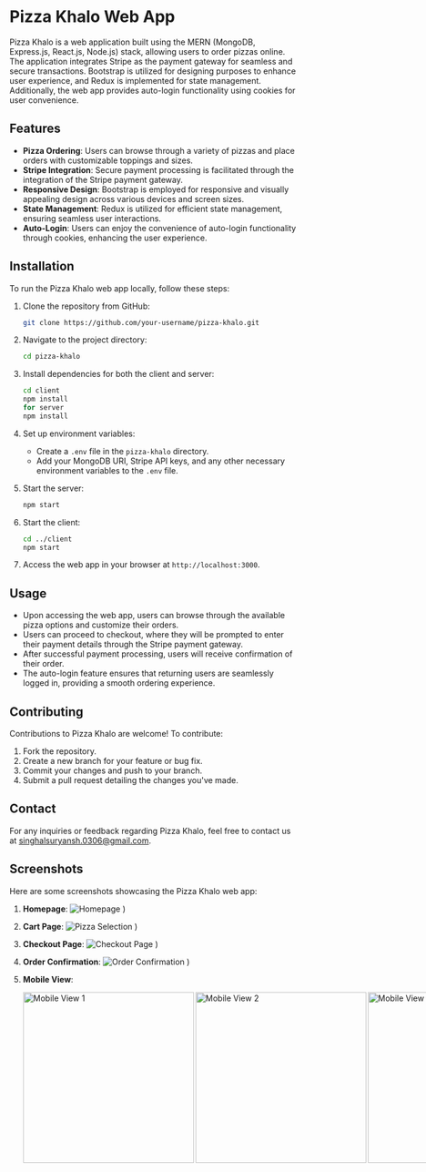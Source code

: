 # Pizza Khalo Web App

Pizza Khalo is a web application built using the MERN (MongoDB, Express.js, React.js, Node.js) stack, allowing users to order pizzas online. The application integrates Stripe as the payment gateway for seamless and secure transactions. Bootstrap is utilized for designing purposes to enhance user experience, and Redux is implemented for state management. Additionally, the web app provides auto-login functionality using cookies for user convenience.

## Features

- **Pizza Ordering**: Users can browse through a variety of pizzas and place orders with customizable toppings and sizes.
- **Stripe Integration**: Secure payment processing is facilitated through the integration of the Stripe payment gateway.
- **Responsive Design**: Bootstrap is employed for responsive and visually appealing design across various devices and screen sizes.
- **State Management**: Redux is utilized for efficient state management, ensuring seamless user interactions.
- **Auto-Login**: Users can enjoy the convenience of auto-login functionality through cookies, enhancing the user experience.

## Installation

To run the Pizza Khalo web app locally, follow these steps:

1. Clone the repository from GitHub:
   ```bash
   git clone https://github.com/your-username/pizza-khalo.git
   ```

2. Navigate to the project directory:
   ```bash
   cd pizza-khalo
   ```

3. Install dependencies for both the client and server:
   ```bash
   cd client
   npm install
   for server
   npm install
   ```

4. Set up environment variables:
   - Create a `.env` file in the `pizza-khalo` directory.
   - Add your MongoDB URI, Stripe API keys, and any other necessary environment variables to the `.env` file.

5. Start the server:
   ```bash
   npm start
   ```

6. Start the client:
   ```bash
   cd ../client
   npm start
   ```

7. Access the web app in your browser at `http://localhost:3000`.

## Usage

- Upon accessing the web app, users can browse through the available pizza options and customize their orders.
- Users can proceed to checkout, where they will be prompted to enter their payment details through the Stripe payment gateway.
- After successful payment processing, users will receive confirmation of their order.
- The auto-login feature ensures that returning users are seamlessly logged in, providing a smooth ordering experience.

## Contributing

Contributions to Pizza Khalo are welcome! To contribute:

1. Fork the repository.
2. Create a new branch for your feature or bug fix.
3. Commit your changes and push to your branch.
4. Submit a pull request detailing the changes you've made.

## Contact

For any inquiries or feedback regarding Pizza Khalo, feel free to contact us at [singhalsuryansh.0306@gmail.com](mailto:singhalsuryansh.0306@gmail.com).

## Screenshots

Here are some screenshots showcasing the Pizza Khalo web app:

1. **Homepage**: 
   ![Homepage](https://github.com/singhal0306/pizza-khalo/assets/86726484/aa874363-5646-4eb4-ad8a-40d7b762a75a)
)

2. **Cart Page**: 
   ![Pizza Selection](https://github.com/singhal0306/pizza-khalo/assets/86726484/aaf81136-d4bc-4f5c-b4d4-a79af9c99ec9)
)

3. **Checkout Page**: 
   ![Checkout Page](https://github.com/singhal0306/pizza-khalo/assets/86726484/76965d92-08c8-4963-826b-2434f885ddfd)
)

4. **Order Confirmation**: 
   ![Order Confirmation](https://github.com/singhal0306/pizza-khalo/assets/86726484/33723978-bf14-4baa-8df4-ccf21c4aca78)
)

5. **Mobile View**:
    <div style="display:flex; flex-direction: row;">
       <img align="left" width="300" height ="300" src="https://github.com/singhal0306/pizza-khalo/assets/86726484/a75b9c97-ccf2-426d-9d3b-dbd98e6eb831" alt="Mobile View 1" style="flex: 1;">
       <img align="left" width="300" height ="300" src="https://github.com/singhal0306/pizza-khalo/assets/86726484/5d47b6b5-f009-44ca-a456-e7c2c07cd7fd" alt="Mobile View 2" style="flex: 1;">
       <img align="left" width="300" height ="300" src="https://github.com/singhal0306/pizza-khalo/assets/86726484/bc41f992-0b88-4a95-bc8a-7a53e6fde3fb" alt="Mobile View 3" style="flex: 1;">
   </div>
